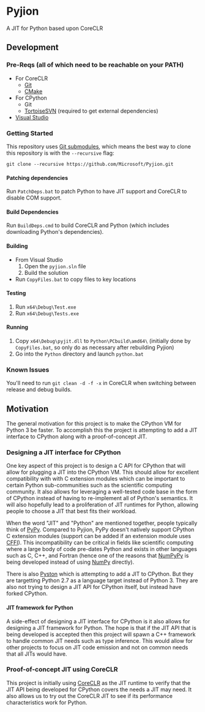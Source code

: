 # Pyjion
A JIT for Python based upon CoreCLR

## Development
### Pre-Reqs (all of which need to be reachable on your PATH)
* For CoreCLR
  * [Git](http://www.git-scm.com/)
  * [CMake](http://www.cmake.org/)
* For CPython
  * Git
  * [TortoiseSVN](http://tortoisesvn.net/) (required to get external dependencies)
* [Visual Studio](https://www.visualstudio.com/)

### Getting Started

This repository uses [Git submodules](https://git-scm.com/book/en/v2/Git-Tools-Submodules), which means the best way to clone this repository is with the `--recursive` flag:

```shell
git clone --recursive https://github.com/Microsoft/Pyjion.git
```

#### Patching dependencies
Run `PatchDeps.bat` to patch Python to have JIT support and CoreCLR to disable COM support.

#### Build Dependencies
Run `BuildDeps.cmd` to build CoreCLR and Python (which includes downloading Python's dependencies).

#### Building
* From Visual Studio
  1. Open the `pyjion.sln` file
  2. Build the solution
* Run `CopyFiles.bat` to copy files to key locations

#### Testing
  1. Run `x64\Debug\Test.exe`
  2. Run `x64\Debug\Tests.exe`

#### Running
1. Copy `x64\Debug\pyjit.dll` to `Python\PCbuild\amd64\` (initially done by `CopyFiles.bat`, so only do as necessary after rebuilding Pyjion)
2. Go into the `Python` directory and launch `python.bat`


### Known Issues
You'll need to run `git clean -d -f -x` in CoreCLR when switching between release and debug builds.

## Motivation
The general motivation for this project is to make the CPython VM for
Python 3 be faster. To accomplish this the project is attempting to
add a JIT interface to CPython along with a proof-of-concept JIT.

### Designing a JIT interface for CPython
One key aspect of this project is to design a C API for CPython that
will allow for plugging a JIT into the CPython VM. This should allow
for excellent compatibility with with C extension modules which can
be important to certain Python sub-communities such as the scientific
computing community. It also allows for leveraging a well-tested code
base in the form of CPython instead of having to re-implement all of
Python's semantics. It will also hopefully lead to a proliferation of
JIT runtimes for Python, allowing people to choose a JIT that best
fits their workload.

When the word "JIT" and "Python" are mentioned together, people
typically think of [PyPy](http://pypy.org/). Compared to Pyjion, PyPy
doesn't natively support CPython C extension modules (support can be
added if an extension module uses
[CFFI](https://cffi.readthedocs.org)). This incompatibility can be
critical in fields like scientific computing where a large body of
code pre-dates Python and exists in other languages such as C, C++,
and Fortran (hence one of the reasons that
[NumPyPy](https://bitbucket.org/pypy/numpy) is being developed
instead of using [NumPy](http://www.numpy.org/) directly).

There is also [Pyston](http://pyston.org/) which is attempting to add
a JIT to CPython. But they are targetting Python 2.7 as a language
target instead of Python 3. They are also not trying to design a JIT
API for CPython itself, but instead have forked CPython.

#### JIT framework for Python
A side-effect of designing a JIT interface for CPython is it also
allows for designing a JIT framework for Python. The hope is that if
the JIT API that is being developed is accepted then this project
will spawn a C++ framework to handle common JIT needs such as type
inference. This would allow for other projects to focus on JIT code
emission and not on common needs that all JITs would have.

### Proof-of-concept JIT using CoreCLR
This project is initially using
[CoreCLR](https://github.com/dotnet/coreclr) as the JIT runtime to
verify that the JIT API being developed for CPython covers the needs
a JIT may need. It also allows us to try out the CoreCLR JIT to see
if its performance characteristics work for Python.